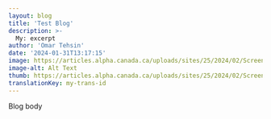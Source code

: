 ```yaml
---
layout: blog
title: 'Test Blog'
description: >-
  My: excerpt
author: 'Omar Tehsin'
date: '2024-01-31T13:17:15'
image: https://articles.alpha.canada.ca/uploads/sites/25/2024/02/Screen-Shot-2023-01-12-at-5.27.23-PM-1.png
image-alt: Alt Text
thumb: https://articles.alpha.canada.ca/uploads/sites/25/2024/02/Screen-Shot-2023-01-12-at-5.27.23-PM-1.png
translationKey: my-trans-id
---
```


<p>Blog body</p>

